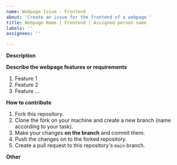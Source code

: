```yaml
---
name: Webpage Issue - Frontend
about: 'Create an issue for the frontend of a webpage '
title: Webpage Name | Frontend | Assigned person name
labels: ''
assignees: ''

---
```


**Description**
<!-- A clear and concise description of what the problem is. Ex. Develop/implement [...] -->

**Describe the webpage features or requirements**
1. Feature 1
2. Feature 2
3. Feature ...

**How to contribute**
1. Fork this repository.
2. Clone the fork on your machine and create a new branch (name according to your task).
3. Make your changes **on the branch** and commit them.
4. Push the changes on to the forked repository.
5. Create a pull request to this repository's `main` branch.

**Other**
<!-- Add any other context or screenshots about the feature request here. -->
